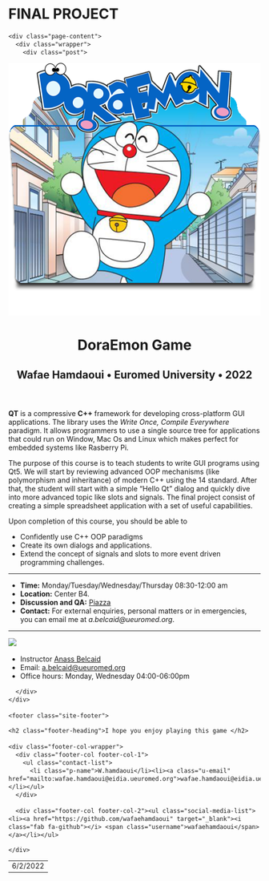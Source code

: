 # FINAL PROJECT

<html>

 

    <div class="page-content">
      <div class="wrapper">
        <div class="post">

  <header class="post-header about">
    <img class="logo" src="logo.jpg">
    <h1 class="post-title"><b>Dora</b><b>E</b>mon <b>G</b>ame</h1>
    <h2 class="post-description clearfix">Wafae Hamdaoui • Euromed University • 2022 </h2>
  </header>

  <article class="post-content <b>C</b>++ <b>G</b>UI <b>P</b>rogramming with <b>Q</b>T. clearfix">
    <p><strong>QT</strong> is a compressive <strong>C++</strong> framework for developing cross-platform GUI
applications. The library uses the <em>Write Once, Compile Everywhere</em> paradigm. It
allows programmers to use a single source tree for applications that could run
on Window, Mac Os and Linux which makes perfect for embedded systems like
Rasberry Pi.</p>

<p>The purpose of this course is to teach students to write GUI programs using Qt5.
We will start by reviewing advanced OOP mechanisms (like polymorphism and
inheritance) of modern C++ using the 14
standard. After that, the student will start with a simple “Hello Qt” dialog and
quickly dive into more advanced topic like slots and signals. The final project
consist of creating a simple spreadsheet application with a set of useful
capabilities.</p>

<p>Upon completion of this course, you should be able to</p>

<ul>
  <li>Confidently use C++ OOP paradigms</li>
  <li>Create its own dialogs and applications.</li>
  <li>Extend the concept of signals and slots to more event driven programming
challenges.</li>
</ul>

<hr />

<ul>
  <li><strong>Time:</strong> Monday/Tuesday/Wednesday/Thursday 08:30-12:00 am</li>
  <li><strong>Location:</strong> Center B4.</li>
  <li><strong>Discussion and QA:</strong> <a href="" target="\_blank">Piazza</a>
<!-- - **HW submission:** [Gradescope](https://www.gradescope.com/courses/56699){:target="\_blank"} and [Autolab](https://autolab.andrew.cmu.edu/courses/10703-f19){:target="\_blank"} -->
<!-- - **Online lectures:** The lectures will be live-streamed through [Panopto](https://scs.hosted.panopto.com/Panopto/Pages/Sessions/List.aspx?folderID=31ef94d5-b20b-416f-9073-aaaf0125efa8){:target="\_blank"} and recorded as well. --></li>
  <li><strong>Contact:</strong> For external enquiries, personal matters or in emergencies, you can email me at  <em>a.belcaid@ueuromed.org</em>.</li>
</ul>

<hr />

  </article>

  <!-- Staff  -->
  <div class="instructors clearfix">
  
  <div class="instructor-profile-two-col">
    <a href="https://anassbelcaid.github.io/" target="_blank"><img src="/assets/img/staff/prof_pic.jpg" /></a>
    <ul class="instructor-info">
      <li><span>Instructor</span> <a href="https://anassbelcaid.github.io/" target="_blank">Anass  Belcaid</a></li>
      <li><span>Email:</span> <a href="mailto:%61.%62%65%6C%63%61%69%64@%75%65%75%72%6F%6D%65%64.%6F%72%67" target="_blank">a.belcaid@ueuromed.org</a></li>
      <li><span>Office hours:</span> Monday, Wednesday 04:00-06:00pm</li>
    </ul>
  </div>
  

  
</div>


</div>

      </div>
    </div>

    <footer class="site-footer">

  <div class="wrapper">

    <h2 class="footer-heading">I hope you enjoy playing this game </h2>

    <div class="footer-col-wrapper">
      <div class="footer-col footer-col-1">
        <ul class="contact-list">
          <li class="p-name">W.hamdaoui</li><li><a class="u-email" href="mailto:wafae.hamdaoui@eidia.ueuromed.org">wafae.hamdaoui@eidia.ueuromed.org</a></li></ul>
      </div>

      <div class="footer-col footer-col-2"><ul class="social-media-list"><li><a href="https://github.com/wafaehamdaoui" target="_blank"><i class="fab fa-github"></i> <span class="username">wafaehamdaoui</span></a></li></ul>
</div>

    </div>

  </div>

</footer>
 
  <div class="news">
    <table>
      <tr>
        <td class="date">6/2/2022</td>
      </tr>
    </table>  
</div>



  
